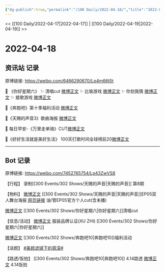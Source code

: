 ```yaml
---
{"dg-publish":true,"permalink":"/100 Daily/2022-04-18/","title":"2022-04-18","created":"2022-11-21T23:35:19.000+08:00","updated":"2023-04-11T14:46:34.000+08:00"}
---
```



<< [[100 Daily/2022-04-17\|2022-04-17]] | [[100 Daily/2022-04-19\|2022-04-19]] >>

# 2022-04-18

## 资讯站 记录

原博链接: https://weibo.com/6466290670/Lp4m66t5t

🌟 《你好星期六》
✨ 清唱cut [微博正文](https://m.weibo.cn/6466290670/4759733292500231)
✨ 比喻游戏 [微博正文](https://m.weibo.cn/6466290670/4759736837213397)
✨ 你划我猜 [微博正文](https://m.weibo.cn/6466290670/4759739742816805)
✨ 接歌游戏 [微博正文](https://m.weibo.cn/6466290670/4759743820728818)

🌟《奔跑吧》第十季福利活动 [微博正文](https://m.weibo.cn/6466290670/4759576316478596)

🌟《天赐的声音3》歌曲海报 [微博正文](https://m.weibo.cn/6466290670/4759549167013818)

🌟 每日早安-《万里走单骑》CUT[微博正文](https://m.weibo.cn/6466290670/4759524310779475)

🌟《好好生活就是美好生活》 100天打歌时间全球榜前20[微博正文](https://m.weibo.cn/6466290670/4759546179883952)

---
## Bot 记录

原博链接: https://weibo.com/7452765754/Lp43ZwVS8

【行程】
录制[[300 Events/302 Shows/天赐的声音\|天赐的声音]] 第8期

【物料】
[微博正文](https://m.weibo.cn/1315706994/4759544099770038) [[300 Events/302 Shows/天赐的声音\|天赐的声音]]EP05双人舞台海报
[网页链接](https://weibo.cn/sinaurl?u=https%3A%2F%2Fyoutu.be%2FxQjhrfyV_vA) 油/管EP05官方个人cut(含未播)

[微博正文](https://m.weibo.cn/6466290670/4759733292500231) [[300 Events/302 Shows/你好星期六\|你好星期六]]清唱cut

【信息/活动】
[微博正文](https://m.weibo.cn/6308025026/4759589406639761) 服装品牌认证(XU ZHI) [[300 Events/302 Shows/你好星期六\|你好星期六]]

[微博正文](https://m.weibo.cn/5242381821/4759568766469954) [[300 Events/302 Shows/奔跑吧10\|奔跑吧10]]福利活动

【话题】
[#美颜滤镜下的周深#](https://s.weibo.com/weibo?q=%23%E7%BE%8E%E9%A2%9C%E6%BB%A4%E9%95%9C%E4%B8%8B%E7%9A%84%E5%91%A8%E6%B7%B1%23)

【路透/饭拍】
[[300 Events/302 Shows/奔跑吧10\|奔跑吧10]]
[](https://m.weibo.cn/6744869377/4759607731815168) 4.14路透
[微博正文](https://m.weibo.cn/5219918112/4759659313891010) 4.14饭拍
